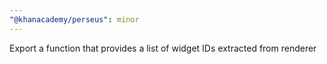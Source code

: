```yaml
---
"@khanacademy/perseus": minor
---
```


Export a function that provides a list of widget IDs extracted from renderer
